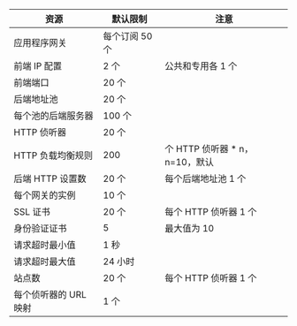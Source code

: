 <a name="application-gateway-limits"></a>

| 资源 | 默认限制 | 注意 |
| --- | --- | --- |
| 应用程序网关 |每个订阅 50 个 | |
| 前端 IP 配置 |2 个 |公共和专用各 1 个 |
| 前端端口 |20 个 | |
| 后端地址池 |20 个 | |
| 每个池的后端服务器 |100 个 | |
| HTTP 侦听器 |20 个 | |
| HTTP 负载均衡规则 |200 |个 HTTP 侦听器 * n，n=10，默认 |
| 后端 HTTP 设置数 |20 个 |每个后端地址池 1 个 |
| 每个网关的实例 |10 个 | |
| SSL 证书 |20 个 |每个 HTTP 侦听器 1 个 |
| 身份验证证书 |5 | 最大值为 10 |
| 请求超时最小值 |1 秒 | |
| 请求超时最大值 |24 小时 | |
| 站点数 |20 个 |每个 HTTP 侦听器 1 个 |
| 每个侦听器的 URL 映射 |1 个 | |